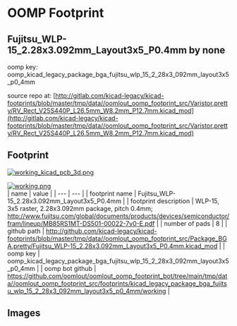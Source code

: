 # OOMP Footprint  
## Fujitsu_WLP-15_2.28x3.092mm_Layout3x5_P0.4mm  by none  
  
oomp key: oomp_kicad_legacy_package_bga_fujitsu_wlp_15_2_28x3_092mm_layout3x5_p0_4mm  
  
source repo at: [http://gitlab.com/kicad-legacy/kicad-footprints/blob/master/tmp/data//oomlout_oomp_footprint_src/Varistor.pretty/RV_Rect_V25S440P_L26.5mm_W8.2mm_P12.7mm.kicad_mod](http://gitlab.com/kicad-legacy/kicad-footprints/blob/master/tmp/data//oomlout_oomp_footprint_src/Varistor.pretty/RV_Rect_V25S440P_L26.5mm_W8.2mm_P12.7mm.kicad_mod)  
## Footprint  
  
[![working_kicad_pcb_3d.png](working_kicad_pcb_3d_600.png)](working_kicad_pcb_3d.png)  
  
[![working.png](working_600.png)](working.png)  
| name | value | 
| --- | --- | 
| footprint name | Fujitsu_WLP-15_2.28x3.092mm_Layout3x5_P0.4mm | 
| footprint description | WLP-15, 3x5 raster, 2.28x3.092mm package, pitch 0.4mm; http://www.fujitsu.com/global/documents/products/devices/semiconductor/fram/lineup/MB85RS1MT-DS501-00022-7v0-E.pdf | 
| number of pads | 8 | 
| github path | http://github.com/kicad-legacy/kicad-footprints/blob/master/tmp/data//oomlout_oomp_footprint_src/Package_BGA.pretty/Fujitsu_WLP-15_2.28x3.092mm_Layout3x5_P0.4mm.kicad_mod | 
| oomp key | oomp_kicad_legacy_package_bga_fujitsu_wlp_15_2_28x3_092mm_layout3x5_p0_4mm | 
| oomp bot github | https://github.com/oomlout/oomlout_oomp_footprint_bot/tree/main/tmp/data//oomlout_oomp_footprint_src/footprints/kicad_legacy_package_bga_fujitsu_wlp_15_2_28x3_092mm_layout3x5_p0_4mm/working | 
## Images  
